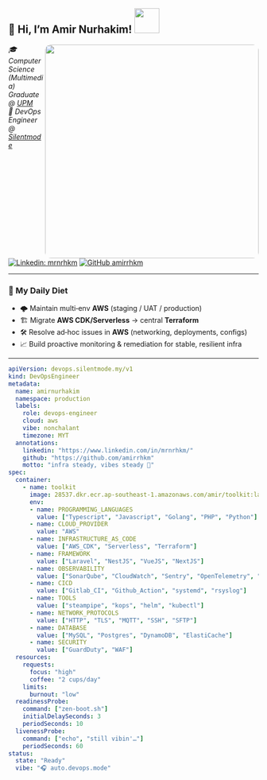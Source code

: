 <h2> 🌙 Hi, I’m Amir Nurhakim! <img src="https://media.giphy.com/media/mGcNjsfWAjY5AEZNw6/giphy.gif" width="50"> </h2>

<img align="right" src="https://botlofigirl.com/wp-content/uploads/2024/01/effortless_lofi_streaming-1024x630.png" width="430" style="border-radius:12px;">

<p>
  <em>
    🎓 Computer Science (Multimedia) Graduate @ <a href="https://www.upm.edu.my/">UPM</a><br>
    🚀 DevOps Engineer @ <a href="https://www.silentmode.my/">Silentmode</a>
  </em>
</p>

[![Linkedin: mrnrhkm](https://img.shields.io/badge/-mrnrhkm-blue?style=flat-square&logo=Linkedin&logoColor=white&link=https://www.linkedin.com/in/mrnrhkm/)](https://www.linkedin.com/in/mrnrhkm/)
[![GitHub amirrhkm](https://img.shields.io/github/followers/amirrhkm?label=follow&style=social)](https://github.com/amirrhkm)

---

### 🍱 My Daily Diet
- 🌩️ Maintain multi‑env **AWS** (staging / UAT / production)  
- 🏗️ Migrate **AWS CDK/Serverless** → central **Terraform**  
- 🛠️ Resolve ad‑hoc issues in **AWS** (networking, deployments, configs)  
- 📈 Build proactive monitoring & remediation for stable, resilient infra

---
```yaml
apiVersion: devops.silentmode.my/v1
kind: DevOpsEngineer
metadata:
  name: amirnurhakim
  namespace: production
  labels:
    role: devops-engineer
    cloud: aws
    vibe: nonchalant
    timezone: MYT
  annotations:
    linkedin: "https://www.linkedin.com/in/mrnrhkm/"
    github: "https://github.com/amirrhkm"
    motto: "infra steady, vibes steady 🤙"
spec:
  container:
    - name: toolkit
      image: 28537.dkr.ecr.ap-southeast-1.amazonaws.com/amir/toolkit:latest
      env:
      - name: PROGRAMMING_LANGUAGES
        value: ["Typescript", "Javascript", "Golang", "PHP", "Python"]
      - name: CLOUD_PROVIDER
        value: "AWS"
      - name: INFRASTRUCTURE_AS_CODE
        value: ["AWS_CDK", "Serverless", "Terraform"]
      - name: FRAMEWORK
        value: ["Laravel", "NestJS", "VueJS", "NextJS"]
      - name: OBSERVABILITY
        value: ["SonarQube", "CloudWatch", "Sentry", "OpenTelemetry", "DataPrepper", "Prometheus", "Grafana", "OpenSearch"]
      - name: CICD
        value: ["Gitlab_CI", "Github_Action", "systemd", "rsyslog"]
      - name: TOOLS
        value: ["steampipe", "kops", "helm", "kubectl"]
      - name: NETWORK_PROTOCOLS
        value: ["HTTP", "TLS", "MQTT", "SSH", "SFTP"]
      - name: DATABASE
        value: ["MySQL", "Postgres", "DynamoDB", "ElastiCache"]
      - name: SECURITY
        value: ["GuardDuty", "WAF"]
  resources:
    requests:
      focus: "high"
      coffee: "2 cups/day"
    limits:
      burnout: "low"
  readinessProbe:
    command: ["zen-boot.sh"]
    initialDelaySeconds: 3
    periodSeconds: 10
  livenessProbe:
    command: ["echo", "still vibin'…"]
    periodSeconds: 60
status:
  state: "Ready"
  vibe: "🎧 auto.devops.mode"

```
